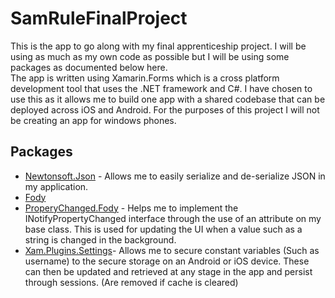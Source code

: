 # SamRuleFinalProject

This is the app to go along with my final apprenticeship project. I will be using as much as my own code as possible but I will be using some packages as documented below here.
<br />
The app is written using Xamarin.Forms which is a cross platform development tool that uses the .NET framework and C#. I have chosen to use this as it allows me to build one app with a shared codebase that can be deployed across iOS and Android. For the purposes of this project I will not be creating an app for windows phones.  

## Packages

* [Newtonsoft.Json](https://www.newtonsoft.com/json) - Allows me to easily serialize and de-serialize JSON in my application.
* [Fody](https://github.com/Fody/Fody)
* [ProperyChanged.Fody](https://github.com/Fody/PropertyChanged) - Helps me to implement the INotifyPropertyChanged interface through the use of an attribute on my base class. This is used for updating the UI when a value such as a string is changed in the background.
* [Xam.Plugins.Settings](https://github.com/jamesmontemagno/SettingsPlugin)- Allows me to secure constant variables (Such as username) to the secure storage on an Android or iOS device. These can then be updated and retrieved at any stage in the app and persist through sessions. (Are removed if cache is cleared)
